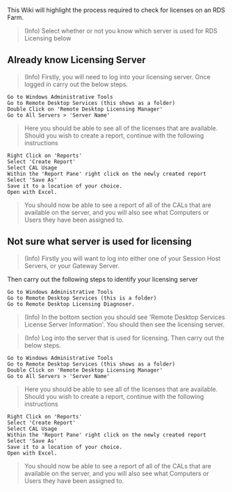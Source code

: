 This Wiki will highlight the process required to check for licenses on an RDS Farm. 

> (Info) Select whether or not you know which server is used for RDS Licensing below

## Already know Licensing Server
> (Info) Firstly, you will need to log into your licensing server. Once logged in carry out the below steps. 
```Explorer
Go to Windows Administrative Tools
Go to Remote Desktop Services (this shows as a folder)
Double Click on 'Remote Desktop Licensing Manager'
Go to All Servers > 'Server Name'
```
>Here you should be able to see all of the licenses that are available. Should you wish to create a report, continue with the following instructions
```Explorer
Right Click on 'Reports' 
Select 'Create Report'
Select CAL Usage
Within the 'Report Pane' right click on the newly created report
Select 'Save As' 
Save it to a location of your choice. 
Open with Excel.
```
> You should now be able to see a report of all of the CALs that are available on the server, and you will also see what Computers or Users they have been assigned to.

## Not sure what server is used for licensing
> (Info) Firstly you will want to log into either one of your Session Host Servers, or your Gateway Server. 

Then carry out the following steps to identify your licensing server
```Explorer
Go to Windows Administrative Tools
Go to Remote Desktop Services (this is a folder)
Go to Remote Desktop Licensing Diagnoser. 
```
> (Info) In the bottom section you should see 'Remote Desktop Services License Server Information'. You should then see the licensing server.

> (Info) Log into the server that is used for licensing. Then carry out the below steps.

```Explorer
Go to Windows Administrative Tools
Go to Remote Desktop Services (this shows as a folder)
Double Click on 'Remote Desktop Licensing Manager'
Go to All Servers > 'Server Name'
```
>Here you should be able to see all of the licenses that are available. Should you wish to create a report, continue with the following instructions
```Explorer
Right Click on 'Reports' 
Select 'Create Report'
Select CAL Usage
Within the 'Report Pane' right click on the newly created report
Select 'Save As' 
Save it to a location of your choice. 
Open with Excel.
```
> You should now be able to see a report of all of the CALs that are available on the server, and you will also see what Computers or Users they have been assigned to.
